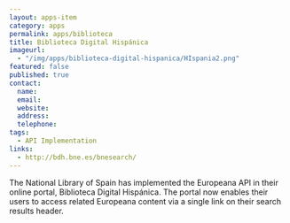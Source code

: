 ```yaml
---
layout: apps-item
category: apps
permalink: apps/biblioteca
title: Biblioteca Digital Hispánica
imageurl: 
  - "/img/apps/biblioteca-digital-hispanica/HIspania2.png"
featured: false
published: true
contact:
  name: 
  email: 
  website: 
  address: 
  telephone: 
tags: 
  - API Implementation
links:
  - http://bdh.bne.es/bnesearch/
---
```

The National Library of Spain has implemented the Europeana API in their online portal, Biblioteca Digital Hispánica. The portal now enables their users to access related Europeana content via a single link on their search results header.
